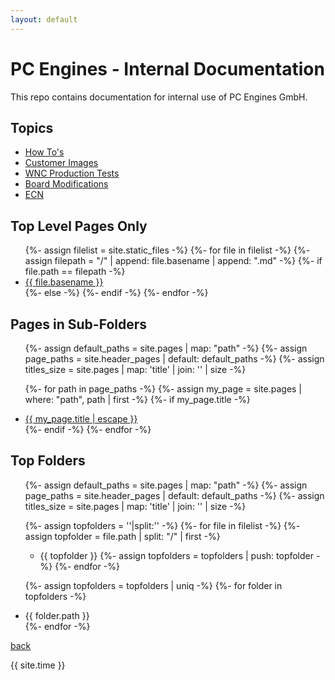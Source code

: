 ```yaml
---
layout: default
---
```

# PC Engines - Internal Documentation

This repo contains documentation for internal use of PC Engines GmbH.

## Topics 

*   [How To's](./how_to/index.html)
*   [Customer Images](./customers/index.html)
*   [WNC Production Tests](./wnc/index.html)
*   [Board Modifications](./board_mods/index.html)
*   [ECN](./ecn/index.html)

## Top Level Pages Only


<ul>
{%- assign filelist = site.static_files -%}
{%- for file in filelist -%}
  {%- assign filepath = "/" | append: file.basename | append: ".md" -%}
  {%- if file.path == filepath -%}
    <li><a href="{{ site.baseurl }}/{{ file.basename | append: '.html' }}">{{ file.basename }}</a></li>
  {%- else -%}
    <!-- <li>{{ file.path }} != {{ filepath }}<a href="{{ site.baseurl }}/{{ file.basename | append: '.html' }}">{{ file.basename }}</a></li> -->
  {%- endif -%}
{%- endfor -%}
</ul>

## Pages in Sub-Folders 

<ul>
{%- assign default_paths = site.pages | map: "path" -%}
{%- assign page_paths = site.header_pages | default: default_paths -%}
{%- assign titles_size = site.pages | map: 'title' | join: '' | size -%}

{%- for path in page_paths -%}
  {%- assign my_page = site.pages | where: "path", path | first -%}
  {%- if my_page.title -%}
    <li><a class="page-link" href="{{ my_page.url | relative_url }}">{{ my_page.title | escape }}</a></li>
  {%- endif -%}
{%- endfor -%}
</ul>

## Top Folders 

<ul>
{%- assign default_paths = site.pages | map: "path" -%}
{%- assign page_paths = site.header_pages | default: default_paths -%}
{%- assign titles_size = site.pages | map: 'title' | join: '' | size -%}

{%- assign topfolders = ''|split:'' -%}
{%- for file in filelist -%}
  {%- assign topfolder = file.path | split: "/" | first -%}
   + {{ topfolder }}
  {%- assign topfolders = topfolders | push: topfolder -%}
{%- endfor -%}

{%- assign topfolders = topfolders | uniq -%}
{%- for folder in topfolders -%}
  <li>{{ folder.path }}</li>
{%- endfor -%}
</ul>

[back](../)


{{ site.time }}